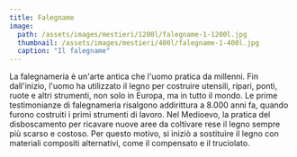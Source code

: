 ```yaml
---
title: Falegname
image: 
  path: /assets/images/mestieri/1200l/falegname-1-1200l.jpg
  thumbnail: /assets/images/mestieri/400l/falegname-1-400l.jpg
  caption: "Il falegname"
---
```



La falegnameria è un'arte antica che l'uomo pratica da millenni. Fin dall'inizio, l'uomo ha utilizzato il legno per costruire utensili, ripari, ponti, ruote e altri strumenti, non solo in Europa, ma in tutto il mondo. Le prime testimonianze di falegnameria risalgono addirittura a 8.000 anni fa, quando furono costruiti i primi strumenti di lavoro. Nel Medioevo, la pratica del disboscamento per ricavare nuove aree da coltivare rese il legno sempre più scarso e costoso. Per questo motivo, si iniziò a sostituire il legno con materiali compositi alternativi, come il compensato e il truciolato.
